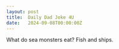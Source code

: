 ```yaml
---
layout: post
title:  Daily Dad Joke 4U
date:   2024-09-08T00:00:00Z
---
```

What do sea monsters eat? Fish and ships.
